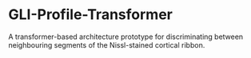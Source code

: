 # GLI-Profile-Transformer
A transformer-based architecture prototype for discriminating between neighbouring segments of the Nissl-stained cortical ribbon.
